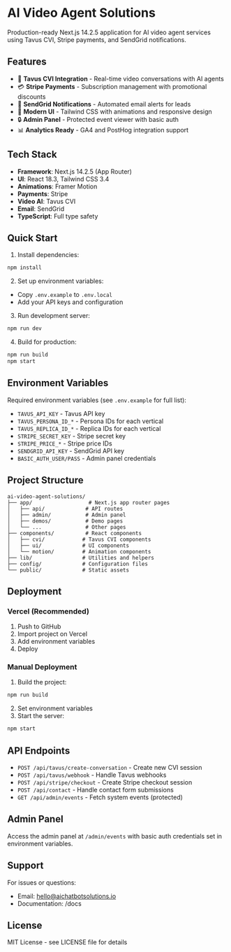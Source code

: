 # AI Video Agent Solutions

Production-ready Next.js 14.2.5 application for AI video agent services using Tavus CVI, Stripe payments, and SendGrid notifications.

## Features

- 🎥 **Tavus CVI Integration** - Real-time video conversations with AI agents
- 💳 **Stripe Payments** - Subscription management with promotional discounts
- 📧 **SendGrid Notifications** - Automated email alerts for leads
- 🎨 **Modern UI** - Tailwind CSS with animations and responsive design
- 🔒 **Admin Panel** - Protected event viewer with basic auth
- 📊 **Analytics Ready** - GA4 and PostHog integration support

## Tech Stack

- **Framework**: Next.js 14.2.5 (App Router)
- **UI**: React 18.3, Tailwind CSS 3.4
- **Animations**: Framer Motion
- **Payments**: Stripe
- **Video AI**: Tavus CVI
- **Email**: SendGrid
- **TypeScript**: Full type safety

## Quick Start

1. Install dependencies:
```bash
npm install
```

2. Set up environment variables:
- Copy `.env.example` to `.env.local`
- Add your API keys and configuration

3. Run development server:
```bash
npm run dev
```

4. Build for production:
```bash
npm run build
npm start
```

## Environment Variables

Required environment variables (see `.env.example` for full list):

- `TAVUS_API_KEY` - Tavus API key
- `TAVUS_PERSONA_ID_*` - Persona IDs for each vertical
- `TAVUS_REPLICA_ID_*` - Replica IDs for each vertical
- `STRIPE_SECRET_KEY` - Stripe secret key
- `STRIPE_PRICE_*` - Stripe price IDs
- `SENDGRID_API_KEY` - SendGrid API key
- `BASIC_AUTH_USER/PASS` - Admin panel credentials

## Project Structure

```
ai-video-agent-solutions/
├── app/                  # Next.js app router pages
│   ├── api/             # API routes
│   ├── admin/           # Admin panel
│   ├── demos/           # Demo pages
│   └── ...              # Other pages
├── components/          # React components
│   ├── cvi/            # Tavus CVI components
│   ├── ui/             # UI components
│   └── motion/         # Animation components
├── lib/                # Utilities and helpers
├── config/             # Configuration files
└── public/             # Static assets
```

## Deployment

### Vercel (Recommended)

1. Push to GitHub
2. Import project on Vercel
3. Add environment variables
4. Deploy

### Manual Deployment

1. Build the project:
```bash
npm run build
```

2. Set environment variables
3. Start the server:
```bash
npm start
```

## API Endpoints

- `POST /api/tavus/create-conversation` - Create new CVI session
- `POST /api/tavus/webhook` - Handle Tavus webhooks
- `POST /api/stripe/checkout` - Create Stripe checkout session
- `POST /api/contact` - Handle contact form submissions
- `GET /api/admin/events` - Fetch system events (protected)

## Admin Panel

Access the admin panel at `/admin/events` with basic auth credentials set in environment variables.

## Support

For issues or questions:
- Email: hello@aichatbotsolutions.io
- Documentation: /docs

## License

MIT License - see LICENSE file for details
